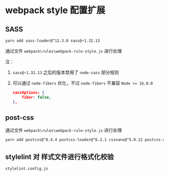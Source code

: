 <!--
 * @Description: webpack 对样式文件的管理配置
 * @Author: F-Stone
 * @Date: 2021-12-02 18:40:51
 * @LastEditTime: 2021-12-07 10:59:45
 * @LastEditors: F-Stone
-->

# webpack style 配置扩展

## SASS

```bash
yarn add sass-loader@^12.3.0 sass@~1.32.13
```

通过文件 `webpack\rules\webpack-rule-style.js` 进行处理

注：

1.  `sass@~1.32.13` 之后的版本禁用了 `node-sass` 部分规则
2.  可以通过 `node-fibers` 优化，不过 `node-fibers` 不兼容 `Node >= 16.0.0`

    ```json
    sassOptions: {
        fiber: false,
    },
    ```

## post-css

通过文件 `webpack\rules\webpack-rule-style.js` 进行处理

```bash
yarn add postcss@^8.4.4 postcss-loader@^6.2.1 cssnano@^5.0.12 postcss-aspect-ratio-mini@^1.1.0 postcss-preset-env@^7.0.1 postcss-px-to-viewport@^1.1.1 postcss-sass-unicode@^0.1.0 postcss-write-svg@^3.0.1 
```
 
## stylelint 对 样式文件进行格式化校验

`stylelint.config.js`
